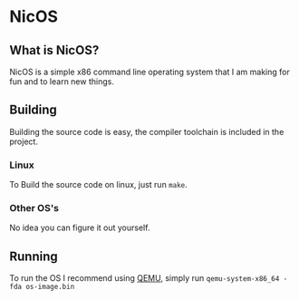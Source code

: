 # NicOS
## What is NicOS?
NicOS is a simple x86 command line operating system that I am making for fun and to learn new things. 

## Building
Building the source code is easy, the compiler toolchain is included in the project.
### Linux
To Build the source code on linux, just run `make`.
### Other OS's
No idea you can figure it out yourself.

## Running
To run the OS I recommend using [QEMU](https://www.qemu.org/), simply run `qemu-system-x86_64 -fda os-image.bin`
